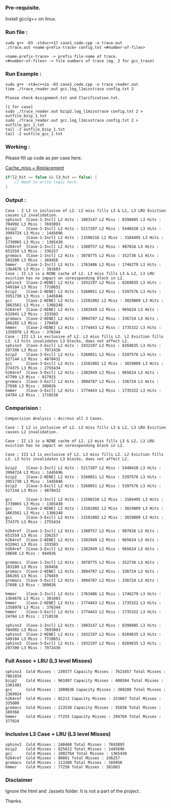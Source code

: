 ### Pre-requisite.

Install gcc/g++ on linux.

### Run file :

```
sudo g++ -O3 -std=c++17 case1_code.cpp -o trace.out
./trace.out <name-prefix-trace> config.txt <#number-of-files>
```
```
<name-prefix-trace> -> prefix file-name of trace.
<#number-of-files> -> file numbers of trace (eg. 2 for gcc_trace) 
```

### Run Example :
```
sudo g++ -std=c++2a -O3 case1_code.cpp -o trace_reader.out
time ./trace_reader.out gcc.log_l1misstrace config.txt 2
```

```Please check Assignment.txt and Clarification.txt.```

```
[1 for case]
sudo ./trace_reader.out bzip2.log_l1misstrace config.txt 2 > outfile_bzip_1.txt
sudo ./trace_reader.out gcc.log_l1misstrace config.txt 2 > outfile_gcc_1.txt
tail -2 outfile_bzip_1.txt
tail -2 outfile_gcc_1.txt
```

### Working : 


Please fill up code as per case here. 

[Cache_miss + Replacement](https://github.com/codersguild/cse-906-website/blob/ec7c1ea7268475e0e3c020b7455ffb7f6d0a0f3d/code.cpp#L156)

```cpp
if(l2_hit == false && l3_hit == false) {
    // Need to write logic here.
}
 ```
 ### Output : 
 
```
Case : I L3 is inclusive of L2. L3 miss fills L3 & L2, L3 LRU Eviction causes L2 invalidation.
sphinx3  [Case-1-Incl] L2 Hits : 1803147 L2 Miss : 8398885 L3 Hits : 704992 L3 Miss : 7693893
bzip2    [Case-1-Incl] L2 Hits : 5217207 L2 Miss : 5440420 L3 Hits : 3994724 L3 Miss : 1445696
gcc      [Case-1-Incl] L2 Hits : 11506316 L2 Miss : 3104495 L3 Hits : 1739065 L3 Miss : 1365430
h264ref  [Case-1-Incl] L2 Hits : 1360757 L2 Miss : 987816 L3 Hits : 651559 L3 Miss : 336257
gromacs  [Case-1-Incl] L2 Hits : 3078775 L2 Miss : 352736 L3 Hits : 183280 L3 Miss : 169456
hmmer    [Case-1-Incl] L2 Hits : 1763486 L2 Miss : 1746279 L3 Hits : 1364676 L3 Miss : 381603
Case : II L3 is a NINE cache of L2. L3 miss fills L3 & L2, L3 LRU eviction has no impact on coressponding block in L2.
sphinx3  [Case-2-NINE] L2 Hits : 1932197 L2 Miss : 8269835 L3 Hits : 549184 L3 Miss : 7720651
bzip2    [Case-2-NINE] L2 Hits : 5260051 L2 Miss : 5397576 L3 Hits : 3951730 L3 Miss : 1445846
gcc      [Case-2-NINE] L2 Hits : 11581002 L2 Miss : 3029809 L3 Hits : 1663561 L3 Miss : 1366248
h264ref  [Case-2-NINE] L2 Hits : 1382949 L2 Miss : 965624 L3 Hits : 632041 L3 Miss : 333583
gromacs  [Case-2-NINE] L2 Hits : 3094787 L2 Miss : 336724 L3 Hits : 166265 L3 Miss : 170459
hmmer    [Case-2-NINE] L2 Hits : 1774443 L2 Miss : 1735322 L3 Hits : 1358978 L3 Miss : 376344
Case : III L3 is exclusive of L2. L3 miss fills L2. L2 Eviction fills L3. L3 hits invalidates L3 blocks, does not affect L2.
sphinx3  [Case-3-Excl] L2 Hits : 1932197 L2 Miss : 8269835 L3 Hits : 297399 L3 Miss : 7972436
bzip2    [Case-3-Excl] L2 Hits : 5260051 L2 Miss : 5397576 L3 Hits : 527144 L3 Miss : 4870432
gcc      [Case-3-Excl] L2 Hits : 11581002 L2 Miss : 3029809 L3 Hits : 274375 L3 Miss : 2755434
h264ref  [Case-3-Excl] L2 Hits : 1382949 L2 Miss : 965624 L3 Hits : 47709 L3 Miss : 917915
gromacs  [Case-3-Excl] L2 Hits : 3094787 L2 Miss : 336724 L3 Hits : 27698 L3 Miss : 309026
hmmer    [Case-3-Excl] L2 Hits : 1774443 L2 Miss : 1735322 L3 Hits : 24784 L3 Miss : 1710538
```

### Comparision : 

```
Comparision Analysis : Accross all 3 Cases. 

Case : I L3 is inclusive of L2. L3 miss fills L3 & L2, L3 LRU Eviction causes L2 invalidation.

Case : II L3 is a NINE cache of L2. L3 miss fills L3 & L2, L3 LRU eviction has no impact on coressponding block in L2.

Case : III L3 is exclusive of L2. L3 miss fills L2. L2 Eviction fills L3. L3 hits invalidates L3 blocks, does not affect L2.

bzip2    [Case-1-Incl] L2 Hits : 5217207 L2 Miss : 5440420 L3 Hits : 3994724 L3 Miss : 1445696
bzip2    [Case-2-NINE] L2 Hits : 5260051 L2 Miss : 5397576 L3 Hits : 3951730 L3 Miss : 1445846
bzip2    [Case-3-Excl] L2 Hits : 5260051 L2 Miss : 5397576 L3 Hits : 527144 L3 Miss : 4870432

gcc      [Case-1-Incl] L2 Hits : 11506316 L2 Miss : 3104495 L3 Hits : 1739065 L3 Miss : 1365430
gcc      [Case-2-NINE] L2 Hits : 11581002 L2 Miss : 3029809 L3 Hits : 1663561 L3 Miss : 1366248
gcc      [Case-3-Excl] L2 Hits : 11581002 L2 Miss : 3029809 L3 Hits : 274375 L3 Miss : 2755434

h264ref  [Case-1-Incl] L2 Hits : 1360757 L2 Miss : 987816 L3 Hits : 651559 L3 Miss : 336257
h264ref  [Case-2-NINE] L2 Hits : 1382949 L2 Miss : 965624 L3 Hits : 632041 L3 Miss : 333583
h264ref  [Case-3-Excl] L2 Hits : 1382949 L2 Miss : 965624 L3 Hits : 20698 L3 Miss : 944926

gromacs  [Case-1-Incl] L2 Hits : 3078775 L2 Miss : 352736 L3 Hits : 183280 L3 Miss : 169456
gromacs  [Case-2-NINE] L2 Hits : 3094787 L2 Miss : 336724 L3 Hits : 166265 L3 Miss : 170459
gromacs  [Case-3-Excl] L2 Hits : 3094787 L2 Miss : 336724 L3 Hits : 27698 L3 Miss : 309026

hmmer    [Case-1-Incl] L2 Hits : 1763486 L2 Miss : 1746279 L3 Hits : 1364676 L3 Miss : 381603
hmmer    [Case-2-NINE] L2 Hits : 1774443 L2 Miss : 1735322 L3 Hits : 1358978 L3 Miss : 376344
hmmer    [Case-3-Excl] L2 Hits : 1774443 L2 Miss : 1735322 L3 Hits : 24784 L3 Miss : 1710538

sphinx3  [Case-1-Incl] L2 Hits : 1803147 L2 Miss : 8398885 L3 Hits : 704992 L3 Miss : 7693893
sphinx3  [Case-2-NINE] L2 Hits : 1932197 L2 Miss : 8269835 L3 Hits : 549184 L3 Miss : 7720651
sphinx3  [Case-3-Excl] L2 Hits : 1932197 L2 Miss : 8269835 L3 Hits : 297399 L3 Miss : 7972436
```
### Full Assoc + LRU (L3 level Misses)

```
sphinx3  Cold Misses : 239377 Capacity Misses : 7621657 Total Misses : 7861034
bzip2    Cold Misses : 961097 Capacity Misses : 400304 Total Misses : 1361401
gcc      Cold Misses : 1000636 Capacity Misses : 369288 Total Misses : 1369924
h264ref  Cold Misses : 82213 Capacity Misses : 253667 Total Misses : 335880
gromacs  Cold Misses : 113538 Capacity Misses : 55830 Total Misses : 169368
hmmer    Cold Misses : 77255 Capacity Misses : 299769 Total Misses : 377024
```

### Inclusive L3 Case + LRU (L3 level Misses)

```
sphinx3  Cold Misses : 240460 Total Misses : 7693893
bzip2    Cold Misses : 925612 Total Misses : 1445696
gcc      Cold Misses : 1002764 Total Misses : 1365430
h264ref  Cold Misses : 80861 Total Misses : 336257
gromacs  Cold Misses : 113288 Total Misses : 169456
hmmer    Cold Misses : 77250 Total Misses : 381603
```

### Disclaimer

Ignore the html and ./assets folder. 
It is not a part of the project.

Thanks.
